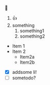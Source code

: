 :tada:

1. :+1:
2. something  
    1. something1
    2. something2
* Item 1
* Item 2
  * Item2a
  * Item2b
 
- [x] addsome li!
- [ ] sometodo?
